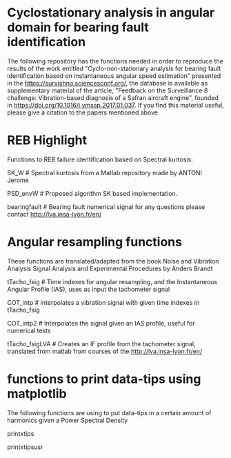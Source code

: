 # Cyclostationary analysis in angular domain for bearing fault identification

The following repository has the functions needed in order to reproduce the results of the work entitled "Cyclo-non-stationary analysis for bearing fault identification based on instantaneous angular speed estimation" presented in the https://survishno.sciencesconf.org/, the database is available as supplementary material of the article, "Feedback on the Surveillance 8 challenge: Vibration-based diagnosis of a Safran aircraft engine", founded in https://doi.org/10.1016/j.ymssp.2017.01.037. If you find this material useful, please give a citation to the papers mentioned above.

# REB Highlight
Functions to REB failure identification based on Spectral kurtosis:

  SK_W # Spectral kurtosis from a Matlab repository made by ANTONI Jerome
  
  PSD_envW # Proposed algorithm SK based implementation.
  
  bearingfault # Bearing fault numerical signal for any questions please contact http://lva.insa-lyon.fr/en/
  
  # Angular resampling functions
  These functions are translated/adapted from the book Noise and Vibration Analysis Signal Analysis and Experimental Procedures by Anders Brandt
  
  tTacho_fsig # Time indexes for angular resampling, and the Instantaneous Angular Profile (IAS), uses as input the tachometer signal
  
  COT_intp # interpolates a vibration signal with given time indexes in tTacho_fsig
  
  COT_intp2 # Interpolates the signal given an IAS profile, useful for numerical tests
  
  tTacho_fsigLVA # Creates an IF profile from the tachometer signal, translated from matlab from courses of the http://lva.insa-lyon.fr/en/
  
  # functions to print data-tips using matplotlib
  The following functions are using to put data-tips in a certain amount of harmonics given a Power Spectral Density
  
  printxtips
  
  printxtipsusr
